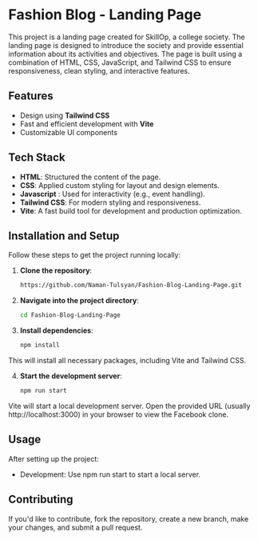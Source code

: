 # Fashion Blog - Landing Page

This project is a landing page created for SkillOp, a college society. The landing page is designed to introduce the society and provide essential information about its activities and objectives. The page is built using a combination of HTML, CSS, JavaScript, and Tailwind CSS to ensure responsiveness, clean styling, and interactive features.

## Features

- Design using **Tailwind CSS**
- Fast and efficient development with **Vite**
- Customizable UI components

## Tech Stack

- **HTML**: Structured the content of the page.
- **CSS**: Applied custom styling for layout and design elements.
- **Javascript** : Used for interactivity (e.g., event handling).
- **Tailwind CSS**: For modern styling and responsiveness.
- **Vite**: A fast build tool for development and production optimization.

## Installation and Setup

Follow these steps to get the project running locally:

1. **Clone the repository**:

   ```bash
   https://github.com/Naman-Tulsyan/Fashion-Blog-Landing-Page.git

2. **Navigate into the project directory**:

    ```bash
    cd Fashion-Blog-Landing-Page

3. **Install dependencies**:

    ```bash
    npm install
This will install all necessary packages, including Vite and Tailwind CSS.

4. **Start the development server**:

    ```bash
    npm run start
Vite will start a local development server. Open the provided URL (usually http://localhost:3000) in your browser to view the Facebook clone.


## Usage
After setting up the project:

- Development: Use npm run start to start a local server.


## Contributing
If you'd like to contribute, fork the repository, create a new branch, make your changes, and submit a pull request.
